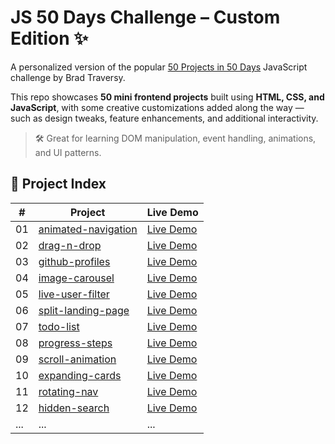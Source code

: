 # JS 50 Days Challenge – Custom Edition ✨

A personalized version of the popular [50 Projects in 50 Days](https://github.com/bradtraversy/50projects50days) JavaScript challenge by Brad Traversy.

This repo showcases **50 mini frontend projects** built using **HTML, CSS, and JavaScript**, with some creative customizations added along the way — such as design tweaks, feature enhancements, and additional interactivity.

> 🛠️ Great for learning DOM manipulation, event handling, animations, and UI patterns.

## 🔗 Project Index

| #   | Project                                    | Live Demo                                                                                       |
| --- | ------------------------------------------ | ----------------------------------------------------------------------------------------------- |
| 01  | [animated-navigation](animated-navigation) | [Live Demo](https://yuleizhu-raymond.github.io/js-50days-custom/animated-navigation/index.html) |
| 02  | [drag-n-drop](drag-n-drop)                 | [Live Demo](https://yuleizhu-raymond.github.io/js-50days-custom/drag-n-drop/index.html)         |
| 03  | [github-profiles](github-profiles)         | [Live Demo](https://yuleizhu-raymond.github.io/js-50days-custom/github-profiles/index.html)     |
| 04  | [image-carousel](image-carousel)           | [Live Demo](https://yuleizhu-raymond.github.io/js-50days-custom/image-carousel/index.html)      |
| 05  | [live-user-filter](live-user-filter)       | [Live Demo](https://yuleizhu-raymond.github.io/js-50days-custom/live-user-filter/index.html)    |
| 06  | [split-landing-page](split-landing-page)   | [Live Demo](https://yuleizhu-raymond.github.io/js-50days-custom/split-landing-page/index.html)  |
| 07  | [todo-list](todo-list)                     | [Live Demo](https://yuleizhu-raymond.github.io/js-50days-custom/todo-list/index.html)           |
| 08  | [progress-steps](progress-steps)           | [Live Demo](https://yuleizhu-raymond.github.io/js-50days-custom/progress-steps/index.html)      |
| 09  | [scroll-animation](scroll-animation)       | [Live Demo](https://yuleizhu-raymond.github.io/js-50days-custom/scroll-animation/index.html)    |
| 10  | [expanding-cards](10-expanding-cards)      | [Live Demo](https://yuleizhu-raymond.github.io/js-50days-custom/10-expanding-cards/index.html)  |
| 11  | [rotating-nav](11-rotating-nav)            | [Live Demo](https://yuleizhu-raymond.github.io/js-50days-custom/11-rotating-nav/index.html)     |
| 12  | [hidden-search](12-hidden-search)          | [Live Demo](https://yuleizhu-raymond.github.io/js-50days-custom/12-hidden-search/index.html)    |
| ... | ...                                        | ...                                                                                             |
